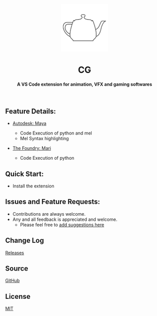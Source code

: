 <p align="center">
  <img src="./images/vscode-cg-512.png" height="150px"/>
  <h1 align="center">CG</h1>
  <h4 align="center">A VS Code extension for animation, VFX and gaming softwares</h4>
  <br>
</p>


## Feature Details:

* [Autodesk: Maya](http://www.autodesk.in/products/maya/overview)
  + Code Execution of python and mel
  + Mel Syntax highlighting

* [The Foundry: Mari](https://www.thefoundry.co.uk/products/mari/)
  + Code Execution of python

## Quick Start:

* Install the extension

## Issues and Feature Requests:

* Contributions are always welcome.
* Any and all feedback is appreciated and welcome.
  + Please feel free to [add suggestions here](https://github.com/cg-cnu/code-cg/issues)

## Change Log
[Releases](https://github.com/cg-cnu/code-cg/releases)

## Source
[GitHub](https://github.com/cg-cnu/code-cg)

## License
[MIT](https://github.com/cg-cnu/code-cg/issues/master/LICENSE)